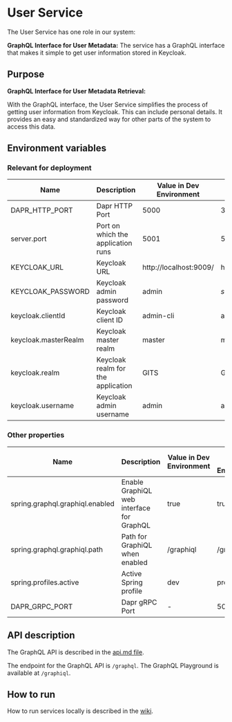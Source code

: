 # User Service

The User Service has one role in our system: 

**GraphQL Interface for User Metadata:** The service has a GraphQL interface that makes it simple to get user information stored in Keycloak. 

## Purpose

 **GraphQL Interface for User Metadata Retrieval:**

   With the GraphQL interface, the User Service simplifies the process of getting user information from Keycloak. This can include personal details. It provides an easy and standardized way for other parts of the system to access this data.

## Environment variables 
### Relevant for deployment
| Name                       | Description                        | Value in Dev Environment                      | Value in Prod Environment                                      |
|----------------------------|------------------------------------|-----------------------------------------------|----------------------------------------------------------------|
| DAPR_HTTP_PORT             | Dapr HTTP Port                     | 5000                                          | 3500                                                           |
| server.port                | Port on which the application runs | 5001                                          | 5001                                                           |
| KEYCLOAK_URL               | Keycloak URL                       | http://localhost:9009/                        | http://keycloak/keycloak                                       |
| KEYCLOAK_PASSWORD          | Keycloak admin password            | admin                                         | *secret*                                                       |
| keycloak.clientId          | Keycloak client ID                 | admin-cli                                     | admin-cli                                                      |
| keycloak.masterRealm       | Keycloak master realm              | master                                        | master                                                         |
| keycloak.realm             | Keycloak realm for the application | GITS                                          | GITS                                                           |
| keycloak.username          | Keycloak admin username            | admin                                         | admin                                                          |

### Other properties
| Name                                    | Description                               | Value in Dev Environment                | Value in Prod Environment               |
|-----------------------------------------|-------------------------------------------|-----------------------------------------|-----------------------------------------|
| spring.graphql.graphiql.enabled         | Enable GraphiQL web interface for GraphQL | true                                    | true                                    |
| spring.graphql.graphiql.path            | Path for GraphiQL when enabled            | /graphiql                               | /graphiql                               |
| spring.profiles.active                  | Active Spring profile                     | dev                                     | prod                                    |
| DAPR_GRPC_PORT                          | Dapr gRPC Port                            | -                                       | 50001                                   |

## API description

The GraphQL API is described in the [api.md file](api.md).

The endpoint for the GraphQL API is `/graphql`. The GraphQL Playground is available at `/graphiql`.

## How to run

How to run services locally is described in
the [wiki](https://gits-enpro.readthedocs.io/en/latest/dev-manuals/backend/get-started.html).